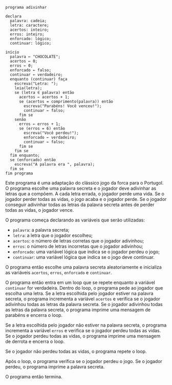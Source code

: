 ```portugol
programa adivinhar

declara
  palavra: cadeia;
  letra: caractere;
  acertos: inteiro;
  erros: inteiro;
  enforcado: lógico;
  continuar: lógico;

início
  palavra ← "CHOCOLATE";
  acertos ← 0;
  erros ← 0;
  enforcado ← falso;
  continuar ← verdadeiro;
  enquanto (continuar) faça
    escreva("Letra: ");
    leia(letra);
    se (letra ∈ palavra) então
      acertos ← acertos + 1;
      se (acertos = comprimento(palavra)) então
        escreva("Parabéns! Você venceu!");
        continuar ← falso;
      fim se
    senão
      erros ← erros + 1;
      se (erros = 6) então
        escreva("Você perdeu!");
        enforcado ← verdadeiro;
        continuar ← falso;
      fim se
    fim se
  fim enquanto;
  se (enforcado) então
    escreva("A palavra era ", palavra);
  fim se
fim programa
```

Este programa é uma adaptação do clássico jogo da forca para o Portugol. O programa escolhe uma palavra secreta e o jogador deve adivinhar as letras que a compõem. A cada letra errada, o jogador perde uma vida. Se o jogador perder todas as vidas, o jogo acaba e o jogador perde. Se o jogador conseguir adivinhar todas as letras da palavra secreta antes de perder todas as vidas, o jogador vence.

O programa começa declarando as variáveis que serão utilizadas:

* `palavra`: a palavra secreta;
* `letra`: a letra que o jogador escolheu;
* `acertos`: o número de letras corretas que o jogador adivinhou;
* `erros`: o número de letras incorretas que o jogador adivinhou;
* `enforcado`: uma variável lógica que indica se o jogador perdeu o jogo;
* `continuar`: uma variável lógica que indica se o jogo deve continuar.

O programa então escolhe uma palavra secreta aleatoriamente e inicializa as variáveis `acertos`, `erros`, `enforcado` e `continuar`.

O programa então entra em um loop que se repete enquanto a variável `continuar` for verdadeira. Dentro do loop, o programa pede ao jogador que escolha uma letra. Se a letra escolhida pelo jogador estiver na palavra secreta, o programa incrementa a variável `acertos` e verifica se o jogador adivinhou todas as letras da palavra secreta. Se o jogador adivinhou todas as letras da palavra secreta, o programa imprime uma mensagem de parabéns e encerra o loop.

Se a letra escolhida pelo jogador não estiver na palavra secreta, o programa incrementa a variável `erros` e verifica se o jogador perdeu todas as vidas. Se o jogador perdeu todas as vidas, o programa imprime uma mensagem de derrota e encerra o loop.

Se o jogador não perdeu todas as vidas, o programa repete o loop.

Após o loop, o programa verifica se o jogador perdeu o jogo. Se o jogador perdeu, o programa imprime a palavra secreta.

O programa então termina.